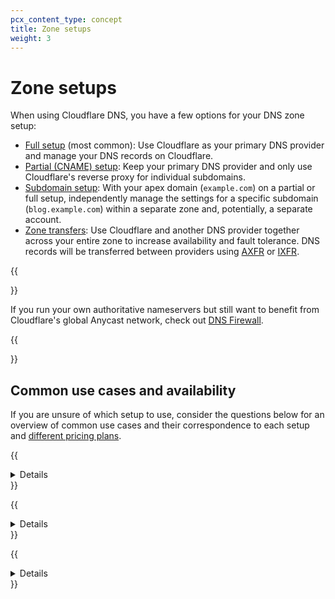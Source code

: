 ```yaml
---
pcx_content_type: concept
title: Zone setups
weight: 3
---
```


# Zone setups

When using Cloudflare DNS, you have a few options for your DNS zone setup:

* [Full setup](/dns/zone-setups/full-setup/) (most common): Use Cloudflare as your primary DNS provider and manage your DNS records on Cloudflare.
* [Partial (CNAME) setup](/dns/zone-setups/partial-setup/): Keep your primary DNS provider and only use Cloudflare's reverse proxy for individual subdomains.
* [Subdomain setup](/dns/zone-setups/subdomain-setup/): With your apex domain (`example.com`) on a partial or full setup, independently manage the settings for a specific subdomain (`blog.example.com`) within a separate zone and, potentially, a separate account.
* [Zone transfers](/dns/zone-setups/zone-transfers/): Use Cloudflare and another DNS provider together across your entire zone to increase availability and fault tolerance. DNS records will be transferred between providers using [AXFR](https://datatracker.ietf.org/doc/html/rfc5936) or [IXFR](https://datatracker.ietf.org/doc/html/rfc1995).

{{<Aside type="note" header="Note:">}}

If you run your own authoritative nameservers but still want to benefit from Cloudflare's global Anycast network, check out [DNS Firewall](/dns/dns-firewall/).

{{</Aside>}}

## Common use cases and availability

If you are unsure of which setup to use, consider the questions below for an overview of common use cases and their correspondence to each setup and [different pricing plans](https://www.cloudflare.com/plans/#overview).

{{<details header="Are you on a Free or Pro plan?">}}

<div>

If you are on a Free or Pro plan, [full setup](/dns/zone-setups/full-setup/) is the only one available. This is the recommended and most common option.

{{</details>}}

{{<details header="Will you be using Cloudflare with other DNS providers?">}}
If you are on a Business or Enterprise plan, you can use [partial (CNAME) setup](/dns/zone-setups/partial-setup/) to keep your primary DNS provider and only proxy individual subdomains through Cloudflare.

If you are on an Enterprise plan, you also have the option to use [zone transfers](/dns/zone-setups/zone-transfers/) to set up Cloudflare as either a primary or a secondary DNS provider.
{{</details>}}

{{<details header="Do you need to manage subdomains separately?">}}
<div>

If you are on an Enterprise plan, you can use [subdomain setup](/dns/zone-setups/subdomain-setup/) to manage the Cloudflare settings for one or more subdomains separately from your domain apex.

{{</details>}}
